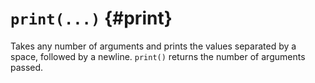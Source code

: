 # `print(...)` {#print}

Takes any number of arguments and prints the values separated by a space,
followed by a newline. `print()` returns the number of arguments passed.
